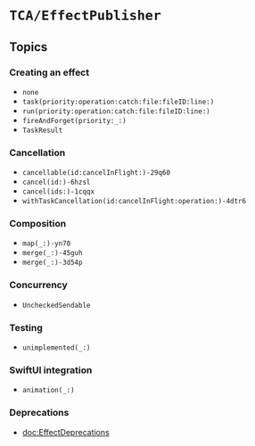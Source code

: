 # ``TCA/EffectPublisher``

## Topics

### Creating an effect

- ``none``
- ``task(priority:operation:catch:file:fileID:line:)``
- ``run(priority:operation:catch:file:fileID:line:)``
- ``fireAndForget(priority:_:)``
- ``TaskResult``

### Cancellation

- ``cancellable(id:cancelInFlight:)-29q60``
- ``cancel(id:)-6hzsl``
- ``cancel(ids:)-1cqqx``
- ``withTaskCancellation(id:cancelInFlight:operation:)-4dtr6``

### Composition

- ``map(_:)-yn70``
- ``merge(_:)-45guh``
- ``merge(_:)-3d54p``

### Concurrency

- ``UncheckedSendable``

### Testing

- ``unimplemented(_:)``

### SwiftUI integration

- ``animation(_:)``

### Deprecations

- <doc:EffectDeprecations>
